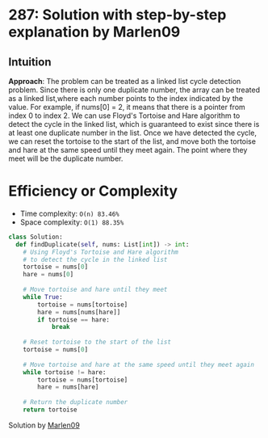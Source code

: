 # 287: Solution with step-by-step explanation by Marlen09

## Intuition

**Approach**:
The problem can be treated as a linked list cycle detection problem.
Since there is only one duplicate number, the array can be treated as a linked list,where each number points to the index indicated by the value. For example, if nums[0] = 2, it means that there is a pointer from index 0 to index 2. We can use Floyd's Tortoise and Hare algorithm to detect the cycle in the linked list, which is guaranteed to exist since there is at least one duplicate number in the list. Once we have detected the cycle, we can reset the tortoise to the start of the list, and move both the tortoise and hare at the same speed until they meet again. The point where they meet will be the duplicate number.

# Efficiency or Complexity

- Time complexity: `O(n) 83.46%`
- Space complexity: `O(1) 88.35%`

```python
class Solution:
  def findDuplicate(self, nums: List[int]) -> int:
    # Using Floyd's Tortoise and Hare algorithm
    # to detect the cycle in the linked list
    tortoise = nums[0]
    hare = nums[0]
    
    # Move tortoise and hare until they meet
    while True:
        tortoise = nums[tortoise]
        hare = nums[nums[hare]]
        if tortoise == hare:
            break
    
    # Reset tortoise to the start of the list
    tortoise = nums[0]
    
    # Move tortoise and hare at the same speed until they meet again
    while tortoise != hare:
        tortoise = nums[tortoise]
        hare = nums[hare]
    
    # Return the duplicate number
    return tortoise
```

Solution by [Marlen09](https://leetcode.com/Marlen09/)
